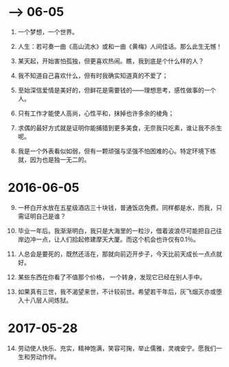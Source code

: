 # --> 06-05 

1. 一个梦想，一个世界。

2. 人生：若可奏一曲《高山流水》或和一曲《黄梅》人间佳话。那么此生无憾！

3. 某天起，开始害怕孤独，但更喜欢热闹。瞧，我到底是个什么样的人？

4. 我不知道自己喜欢什么，但有时我确实知道真的不爱了；

5. 至始深信爱情是美好的，但鲜花是需要钱的——理想思考，感性做事的一个人。

6. 只有工作才能使人高尚，心性平和，抹掉也许多余的棱角；

7. 求偶的最好方式就是证明你能捕猎到更多美食，无奈我只吃素，谁让我不杀生呢。

8. 我是一个外表看似如弱，但有一颗顽强与坚强不怕困难的心。特定环境下练就，因为也是独一无二的。


# 2016-06-05

9. 一杯白开水放在五星级酒店三十块钱，普通饭店免费。同样都是水，而我，只需证明自己是谁？

10. 毕业一年后。我渐渐明白，我只是大海里的一粒沙，借着波浪尽可能把自己往岸边冲一点，让人们拾起修建摩天大厦。而这个机会也许仅有0.1％。

11. 人总会是要死的，既然还活在，那就向前迈开步子，今天比前天成长一点点就好。

12. 某些东西在你看了不值那个价格， 一个转身，发现它已经在别人手中。

13. 如果真有三世，我不渴望来世，不计较前世。希望若干年后，灰飞烟灭亦或堕入十八层人间炼狱。​

# 2017-05-28

14. 劳动使人快乐、充实，精神饱满，笑容可掬，举止儒雅，灵魂安宁。愿我们一生和劳动作伴。


